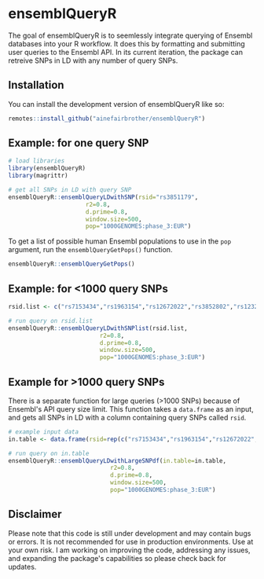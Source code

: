 
# ensemblQueryR

<!-- badges: start -->

<!-- badges: end -->

The goal of ensemblQueryR is to seemlessly integrate querying of Ensembl databases into your R workflow. It does this by formatting and submitting user queries to the Ensembl API. In its current iteration, the package can retreive SNPs in LD with any number of query SNPs. 

## Installation

You can install the development version of ensemblQueryR like so:

``` r
remotes::install_github("ainefairbrother/ensemblQueryR")

```

## Example: for one query SNP  

``` r
# load libraries
library(ensemblQueryR)
library(magrittr)
```

``` r
# get all SNPs in LD with query SNP
ensemblQueryR::ensemblQueryLDwithSNP(rsid="rs3851179", 
                      r2=0.8, 
                      d.prime=0.8, 
                      window.size=500, 
                      pop="1000GENOMES:phase_3:EUR")
```

To get a list of possible human Ensembl populations to use in the `pop` argument, run the `ensemblQueryGetPops()` function.

``` r
ensemblQueryR::ensemblQueryGetPops()
```

## Example: for <1000 query SNPs

``` r
rsid.list <- c("rs7153434","rs1963154","rs12672022","rs3852802","rs12324408","rs56346870")

# run query on rsid.list
ensemblQueryR::ensemblQueryLDwithSNPlist(rsid.list, 
                          r2=0.8, 
                          d.prime=0.8, 
                          window.size=500, 
                          pop="1000GENOMES:phase_3:EUR")
``` 

## Example for >1000 query SNPs

There is a separate function for large queries (>1000 SNPs) because of Ensembl's API query size limit. This function takes a `data.frame` as an input, and gets all SNPs in LD with a column containing query SNPs called `rsid`. 

``` r
# example input data
in.table <- data.frame(rsid=rep(c("rs7153434","rs1963154","rs12672022","rs3852802","rs12324408","rs56346870"), 500))

# run query on in.table
ensemblQueryR::ensemblQueryLDwithLargeSNPdf(in.table=in.table,
                             r2=0.8,
                             d.prime=0.8,
                             window.size=500,
                             pop="1000GENOMES:phase_3:EUR")
```

## Disclaimer

Please note that this code is still under development and may contain bugs or errors. It is not recommended for use in production environments. Use at your own risk. I am working on improving the code, addressing any issues, and expanding the package's capabilities so please check back for updates.
